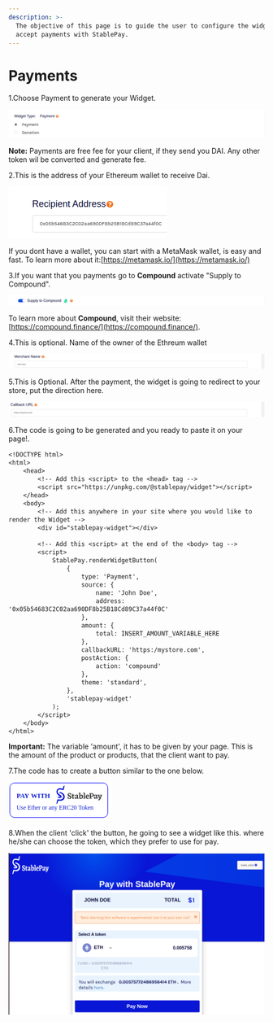 ```yaml
---
description: >-
  The objective of this page is to guide the user to configure the widget for
  accept payments with StablePay.
---
```


# Payments

1.Choose Payment to generate your Widget.

![](../.gitbook/assets/image.png)

**Note:** Payments are free fee for your client, if they send you DAI. Any other token wil be converted and generate fee.

2.This is the address of your Ethereum wallet to receive Dai.

![](../.gitbook/assets/image%20%2813%29.png)

If you dont have a wallet, you can start with a MetaMask wallet, is easy and fast. To learn more about it:[https://metamask.io/](https://metamask.io/) 

3.If you want that you payments go to **Compound** activate "Supply to Compound".

![](../.gitbook/assets/image%20%2817%29.png)

To learn more about **Compound**, visit their website: [https://compound.finance/](https://compound.finance/).

4.This is optional. Name of the owner of the Ethreum wallet

![](../.gitbook/assets/image%20%289%29.png)

5.This is Optional. After the payment, the widget is going to redirect to your store, put the direction here.

![](../.gitbook/assets/image%20%281%29.png)

6.The code is going to be generated and you ready to paste it on your page!.

```text
<!DOCTYPE html>
<html>
    <head>
        <!-- Add this <script> to the <head> tag -->
        <script src="https://unpkg.com/@stablepay/widget"></script>
    </head>
    <body>
        <!-- Add this anywhere in your site where you would like to render the Widget -->
        <div id="stablepay-widget"></div>

        <!-- Add this <script> at the end of the <body> tag -->
        <script>
            StablePay.renderWidgetButton(
                {
                    type: 'Payment',
                    source: {
                        name: 'John Doe',
                        address: '0x05b54683C2C02aa690DF8b25B18Cd89C37a44f0C'
                    },
                    amount: {
                        total: INSERT_AMOUNT_VARIABLE_HERE
                    },
                    callbackURL: 'https:/mystore.com',
                    postAction: {
                        action: 'compound'
                    },
                    theme: 'standard',
                },
                'stablepay-widget'
            );
        </script>
    </body>
</html>
```

**Important:** The variable 'amount', it has to be given by your page. This is the amount of the product or products, that the client want to pay. 

7.The code has to create a button similar to the one below.

![](../.gitbook/assets/image%20%2818%29.png)

8.When the client 'click' the button, he going to see a widget like this. where he/she can choose the token, which they prefer to use for pay.

![](../.gitbook/assets/image%20%2815%29.png)


